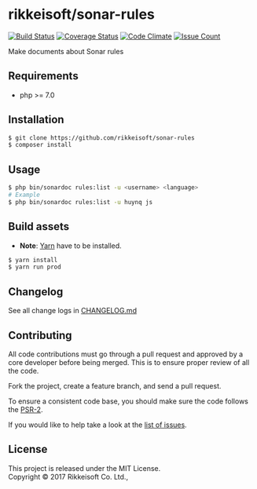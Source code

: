 # rikkeisoft/sonar-rules

[![Build Status](https://travis-ci.org/rikkeisoft/sonar-rules.svg?branch=master)](https://travis-ci.org/rikkeisoft/sonar-rules)
[![Coverage Status](https://coveralls.io/repos/github/rikkeisoft/sonar-rules/badge.svg?branch=master)](https://coveralls.io/github/rikkeisoft/sonar-rules?branch=master)
[![Code Climate](https://codeclimate.com/github/rikkeisoft/sonar-rules/badges/gpa.svg)](https://codeclimate.com/github/rikkeisoft/sonar-rules)
[![Issue Count](https://codeclimate.com/github/rikkeisoft/sonar-rules/badges/issue_count.svg)](https://codeclimate.com/github/rikkeisoft/sonar-rules)

Make documents about Sonar rules

## Requirements

* php >= 7.0

## Installation

```bash
$ git clone https://github.com/rikkeisoft/sonar-rules
$ composer install
```

## Usage

```bash
$ php bin/sonardoc rules:list -u <username> <language>
# Example
$ php bin/sonardoc rules:list -u huynq js
```

## Build assets

- **Note**: [Yarn](https://yarnpkg.com/en/docs/install) have to be installed.

```bash
$ yarn install
$ yarn run prod
```

## Changelog

See all change logs in [CHANGELOG.md][changelog]

## Contributing

All code contributions must go through a pull request and approved by
a core developer before being merged. This is to ensure proper review of all the code.

Fork the project, create a feature branch, and send a pull request.

To ensure a consistent code base, you should make sure the code follows the [PSR-2][psr2].

If you would like to help take a look at the [list of issues][issues].

## License

This project is released under the MIT License.   
Copyright © 2017 Rikkeisoft Co. Ltd.,


[changelog]: https://github.com/rikkeisoft/sonar-rules/blob/master/CHANGELOG.md
[psr2]: https://github.com/php-fig/fig-standards/blob/master/accepted/PSR-2-coding-style-guide.md
[issues]: https://github.com/rikkeisoft/sonar-rules/issues
